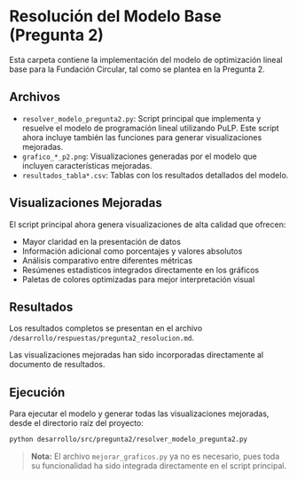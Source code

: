 # Resolución del Modelo Base (Pregunta 2)

Esta carpeta contiene la implementación del modelo de optimización lineal base para la Fundación Circular, tal como se plantea en la Pregunta 2.

## Archivos

- `resolver_modelo_pregunta2.py`: Script principal que implementa y resuelve el modelo de programación lineal utilizando PuLP. Este script ahora incluye también las funciones para generar visualizaciones mejoradas.
- `grafico_*_p2.png`: Visualizaciones generadas por el modelo que incluyen características mejoradas.
- `resultados_tabla*.csv`: Tablas con los resultados detallados del modelo.

## Visualizaciones Mejoradas

El script principal ahora genera visualizaciones de alta calidad que ofrecen:

- Mayor claridad en la presentación de datos
- Información adicional como porcentajes y valores absolutos
- Análisis comparativo entre diferentes métricas
- Resúmenes estadísticos integrados directamente en los gráficos
- Paletas de colores optimizadas para mejor interpretación visual

## Resultados

Los resultados completos se presentan en el archivo `/desarrollo/respuestas/pregunta2_resolucion.md`.

Las visualizaciones mejoradas han sido incorporadas directamente al documento de resultados.

## Ejecución

Para ejecutar el modelo y generar todas las visualizaciones mejoradas, desde el directorio raíz del proyecto:

```bash
python desarrollo/src/pregunta2/resolver_modelo_pregunta2.py
```

> **Nota:** El archivo `mejorar_graficos.py` ya no es necesario, pues toda su funcionalidad ha sido integrada directamente en el script principal.
